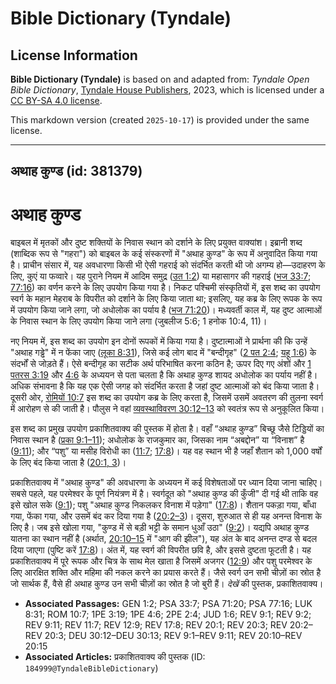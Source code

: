 # Bible Dictionary (Tyndale)

## License Information

**Bible Dictionary (Tyndale)** is based on and adapted from: _Tyndale Open Bible Dictionary_, [Tyndale House Publishers](https://tyndaleopenresources.com/), 2023, which is licensed under a [CC BY-SA 4.0 license](https://creativecommons.org/licenses/by-sa/4.0/legalcode.en).

This markdown version (created `2025-10-17`) is provided under the same license.



--------------------------------

## अथाह कुण्ड (id: 381379)

अथाह कुण्ड
==========

बाइबल में मृतकों और दुष्ट शक्तियों के निवास स्थान को दर्शाने के लिए प्रयुक्त वाक्यांश। इब्रानी शब्द (शाब्दिक रूप से "गहरा") को बाइबल के कई संस्करणों में "अथाह कुण्ड" के रूप में अनुवादित किया गया है। प्राचीन संसार में, यह अवधारणा किसी भी ऐसी गहराई को संदर्भित करती थी जो अगम्य हो—उदाहरण के लिए, कुएं या फव्वारे। यह पुराने नियम में आदिम समुद्र ([उत 1:2](https://ref.ly/Gen1:2)) या महासागर की गहराई ([भज 33:7](https://ref.ly/Ps33:7); [77:16](https://ref.ly/Ps77:16)) का वर्णन करने के लिए उपयोग किया गया है। निकट पश्चिमी संस्कृतियों में, इस शब्द का उपयोग स्वर्ग के महान मेहराब के विपरीत को दर्शाने के लिए किया जाता था; इसलिए, यह कब्र के लिए रूपक के रूप में उपयोग किया जाने लगा, जो अधोलोक का पर्याय है ([भज 71:20](https://ref.ly/Ps71:20))। मध्यवर्ती काल में, यह दुष्ट आत्माओं के निवास स्थान के लिए उपयोग किया जाने लगा (जुबलीज 5:6; 1 हनोक 10:4, 11\)।

नए नियम में, इस शब्द का उपयोग इन दोनों रूपकों में किया गया है। दुष्टात्माओं ने प्रार्थना की कि उन्हें "अथाह गड्ढे" में न फेंका जाए ([लूका 8:31](https://ref.ly/Luke8:31)), जिसे कई लोग बाद में "बन्दीगृह" ([2 पत 2:4](https://ref.ly/2Pet2:4); [यहू 1:6](https://ref.ly/Jude1:6)) के संदर्भों से जोड़ते हैं। ऐसे बन्दीगृह का सटीक अर्थ परिभाषित करना कठिन है; ऊपर दिए गए अंशों और [1 पतरस 3:19](https://ref.ly/1Pet3:19) और [4:6](https://ref.ly/1Pet4:6) के अध्ययन से पता चलता है कि अथाह कुण्ड शायद अधोलोक का पर्याय नहीं है। अधिक संभावना है कि यह एक ऐसी जगह को संदर्भित करता है जहां दुष्ट आत्माओं को बंद किया जाता है। दूसरी ओर, [रोमियों 10:7](https://ref.ly/Rom10:7) इस शब्द का उपयोग कब्र के लिए करता है, जिसमें उसमें अवतरण की तुलना स्वर्ग में आरोहण से की जाती है। पौलुस ने वहां [व्यवस्थाविवरण 30:12–13](https://ref.ly/Deut30:12-Deut30:13) को स्वतंत्र रूप से अनुकूलित किया।

इस शब्द का प्रमुख उपयोग प्रकाशितवाक्य की पुस्तक में होता है। वहाँ “अथाह कुण्ड” बिच्छू जैसे टिड्डियों का निवास स्थान है ([प्रका 9:1–11](https://ref.ly/Rev9:1-Rev9:11)); अधोलोक के राजकुमार का, जिसका नाम “अबद्दोन” या “विनाश” है ([9:11](https://ref.ly/Rev9:11)); और “पशु” या मसीह विरोधी का ([11:7](https://ref.ly/Rev11:7); [17:8](https://ref.ly/Rev17:8))। यह वह स्थान भी है जहाँ शैतान को 1,000 वर्षों के लिए बंद किया जाता है ([20:1, 3](https://ref.ly/Rev20:1,Rev20:3))।

प्रकाशितवाक्य में "अथाह कुण्ड" की अवधारणा के अध्ययन में कई विशेषताओं पर ध्यान दिया जाना चाहिए। सबसे पहले, यह परमेश्वर के पूर्ण नियंत्रण में है। स्वर्गदूत को "अथाह कुण्ड की कुँजी" दी गई थी ताकि वह इसे खोल सके ([9:1](https://ref.ly/Rev9:1)); पशु "अथाह कुण्ड निकलकर विनाश में पड़ेगा" ([17:8](https://ref.ly/Rev17:8))। शैतान पकड़ा गया, बाँधा गया, फेंका गया, और उसमें बंद कर दिया गया है ([20:2–3](https://ref.ly/Rev20:2-Rev20:3))। दूसरा, शुरुआत से ही यह अनन्त विनाश के लिए है। जब इसे खोला गया, "कुण्ड में से बड़ी भट्टी के समान धुआँ उठा" ([9:2](https://ref.ly/Rev9:2))। यद्यपि अथाह कुण्ड यातना का स्थान नहीं है (अर्थात, [20:10–15](https://ref.ly/Rev20:10-Rev20:15) में "आग की झील"), यह अंत के बाद अनन्त दण्ड से बदल दिया जाएगा (पुष्टि करें [17:8](https://ref.ly/Rev17:8))। अंत में, यह स्वर्ग की विपरीत छवि है, और इससे दुष्टता फूटती है। यह प्रकाशितवाक्य में पूरे रूपक और चित्र के साथ मेल खाता है जिसमें अजगर ([12:9](https://ref.ly/Rev12:9)) और पशु परमेश्वर के लिए आरक्षित शक्ति और महिमा की नकल करने का प्रयास करते हैं। जैसे स्वर्ग उन सभी चीज़ों का स्रोत है जो सार्थक हैं, वैसे ही अथाह कुण्ड उन सभी चीज़ों का स्रोत है जो बुरी हैं। *देखें* की पुस्तक, प्रकाशितवाक्य।

* **Associated Passages:** GEN 1:2; PSA 33:7; PSA 71:20; PSA 77:16; LUK 8:31; ROM 10:7; 1PE 3:19; 1PE 4:6; 2PE 2:4; JUD 1:6; REV 9:1; REV 9:2; REV 9:11; REV 11:7; REV 12:9; REV 17:8; REV 20:1; REV 20:3; REV 20:2–REV 20:3; DEU 30:12–DEU 30:13; REV 9:1–REV 9:11; REV 20:10–REV 20:15
* **Associated Articles:** प्रकाशितवाक्य की पुस्तक (ID: `184999@TyndaleBibleDictionary`)

